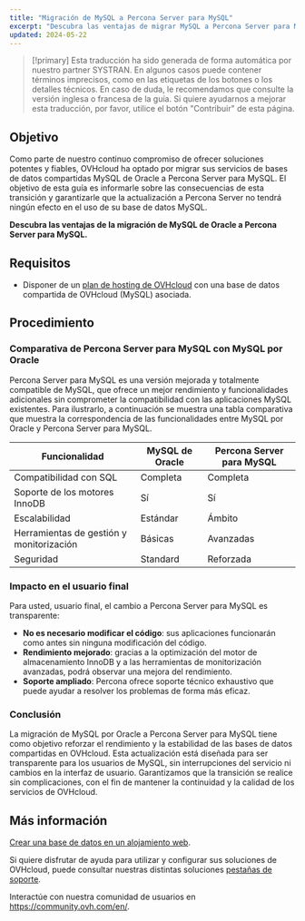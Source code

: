 ```yaml
---
title: "Migración de MySQL a Percona Server para MySQL"
excerpt: "Descubra las ventajas de migrar MySQL a Percona Server para MySQL"
updated: 2024-05-22
---
```


> [!primary]
> Esta traducción ha sido generada de forma automática por nuestro partner SYSTRAN. En algunos casos puede contener términos imprecisos, como en las etiquetas de los botones o los detalles técnicos. En caso de duda, le recomendamos que consulte la versión inglesa o francesa de la guía. Si quiere ayudarnos a mejorar esta traducción, por favor, utilice el botón "Contribuir" de esta página.
>

## Objetivo

Como parte de nuestro continuo compromiso de ofrecer soluciones potentes y fiables, OVHcloud ha optado por migrar sus servicios de bases de datos compartidas MySQL de Oracle a Percona Server para MySQL.
El objetivo de esta guía es informarle sobre las consecuencias de esta transición y garantizarle que la actualización a Percona Server no tendrá ningún efecto en el uso de su base de datos MySQL.

**Descubra las ventajas de la migración de MySQL de Oracle a Percona Server para MySQL.**

## Requisitos

- Disponer de un [plan de hosting de OVHcloud](/links/web/hosting) con una base de datos compartida de OVHcloud (MySQL) asociada.

## Procedimiento

### Comparativa de Percona Server para MySQL con MySQL por Oracle

Percona Server para MySQL es una versión mejorada y totalmente compatible de MySQL, que ofrece un mejor rendimiento y funcionalidades adicionales sin comprometer la compatibilidad con las aplicaciones MySQL existentes. Para ilustrarlo, a continuación se muestra una tabla comparativa que muestra la correspondencia de las funcionalidades entre MySQL por Oracle y Percona Server para MySQL.

|Funcionalidad|MySQL de Oracle|Percona Server para MySQL|
|---|---|---|
|Compatibilidad con SQL|Completa|Completa|
|Soporte de los motores InnoDB|Sí|Sí|
|Escalabilidad|Estándar|Ámbito|
|Herramientas de gestión y monitorización|Básicas|Avanzadas|
|Seguridad|Standard|Reforzada|

### Impacto en el usuario final

Para usted, usuario final, el cambio a Percona Server para MySQL es transparente:

- **No es necesario modificar el código**: sus aplicaciones funcionarán como antes sin ninguna modificación del código.
- **Rendimiento mejorado**: gracias a la optimización del motor de almacenamiento InnoDB y a las herramientas de monitorización avanzadas, podrá observar una mejora del rendimiento.
- **Soporte ampliado**: Percona ofrece soporte técnico exhaustivo que puede ayudar a resolver los problemas de forma más eficaz.

### Conclusión

La migración de MySQL por Oracle a Percona Server para MySQL tiene como objetivo reforzar el rendimiento y la estabilidad de las bases de datos compartidas en OVHcloud. Esta actualización está diseñada para ser transparente para los usuarios de MySQL, sin interrupciones del servicio ni cambios en la interfaz de usuario. Garantizamos que la transición se realice sin complicaciones, con el fin de mantener la continuidad y la calidad de los servicios de OVHcloud.

## Más información

[Crear una base de datos en un alojamiento web](/pages/web_cloud/web_hosting/sql_create_database).

Si quiere disfrutar de ayuda para utilizar y configurar sus soluciones de OVHcloud, puede consultar nuestras distintas soluciones [pestañas de soporte](/links/support).

Interactúe con nuestra comunidad de usuarios en <https://community.ovh.com/en/>.